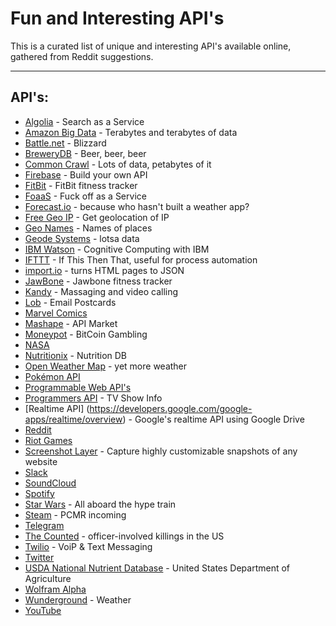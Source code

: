 Fun and Interesting API's
===================


This is a curated list of unique and interesting API's available online, gathered from Reddit suggestions.

----------


API's:
-------------

- [Algolia](https://www.algolia.com/) - Search as a Service
- [Amazon Big Data](https://aws.amazon.com/public-data-sets/) - Terabytes and terabytes of data
- [Battle.net](https://dev.battle.net/) - Blizzard
- [BreweryDB](http://www.brewerydb.com/browse) - Beer, beer, beer
- [Common Crawl](http://commoncrawl.org/) - Lots of data, petabytes of it
- [Firebase](https://www.firebase.com/) - Build your own API
- [FitBit](https://dev.fitbit.com/eu) - FitBit fitness tracker
- [FoaaS](http://www.foaas.com) - Fuck off as a Service
- [Forecast.io](https://developer.forecast.io/) - because who hasn't built a weather app?
- [Free Geo IP](https://freegeoip.net/?q=195.144.39.218) - Get geolocation of IP
- [Geo Names](http://www.geonames.org/) - Names of places
- [Geode Systems](http://geodesystems.com/repository/search/textform?show_providers=true) - lotsa data
- [IBM Watson](https://www.ibm.com/smarterplanet/us/en/ibmwatson/developercloud/apis/) - Cognitive Computing with IBM
- [IFTTT](https://ifttt.com/) - If This Then That, useful for process automation
- [import.io](https://import.io) - turns HTML pages to JSON
- [JawBone](https://jawbone.com/up/developer/) - Jawbone fitness tracker
- [Kandy](https://developer.kandy.io/) - Massaging and video calling
- [Lob](https://lob.com/) - Email Postcards
- [Marvel Comics](http://developer.marvel.com/)
- [Mashape](https://market.mashape.com/) - API Market
- [Moneypot](https://www.moneypot.com/api-docs) - BitCoin Gambling
- [NASA](https://data.nasa.gov/developer)
- [Nutritionix](http://www.nutritionix.com/business/api) - Nutrition DB
- [Open Weather Map](http://openweathermap.org/) - yet more weather
- [Pokémon API](http://pokeapi.co/)
- [Programmable Web API's](http://www.programmableweb.com/apis) 
- [Programmers API](http://thetvdb.com/wiki/index.php?title=Programmers_API) - TV Show Info
- [Realtime API] (https://developers.google.com/google-apps/realtime/overview) - Google's realtime API using Google Drive
- [Reddit](https://www.reddit.com/dev/api)
- [Riot Games](https://developer.riotgames.com/)
- [Screenshot Layer](https://screenshotlayer.com/) - Capture highly customizable snapshots of any website
- [Slack](https://api.slack.com/web)
- [SoundCloud](https://developers.soundcloud.com/docs/api/guide)
- [Spotify](https://developer.spotify.com/web-api/)
- [Star Wars](https://swapi.co/) - All aboard the hype train
- [Steam](https://steamcommunity.com/dev) - PCMR incoming
- [Telegram](https://core.telegram.org/)
- [The Counted](http://thecountedapi.com/) - officer-involved killings in the US
- [Twilio](https://www.twilio.com/) - VoiP & Text Messaging
- [Twitter](https://dev.twitter.com/rest/public)
- [USDA National Nutrient Database](http://ndb.nal.usda.gov/ndb/api/doc) - United States Department of Agriculture
- [Wolfram Alpha](http://products.wolframalpha.com/api/)
- [Wunderground](http://www.wunderground.com/weather/api/) - Weather
- [YouTube](https://developers.google.com/youtube/)
